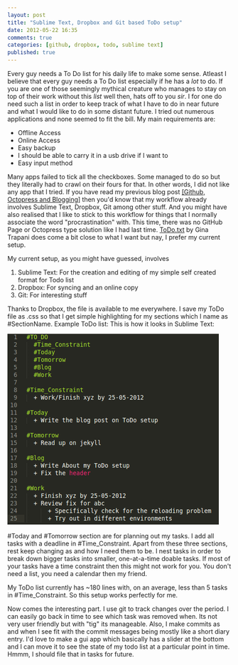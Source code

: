 ```yaml
---
layout: post
title: "Sublime Text, Dropbox and Git based ToDo setup"
date: 2012-05-22 16:35
comments: true
categories: [github, dropbox, todo, sublime text]
published: true
---
```

Every guy needs a To Do list for his daily life to make some sense. Atleast I believe that every guy needs a To Do list especially if he has a *lot* to do. If you are one of those seemingly mythical creature who manages to stay on top of their work without this _list_ well then, hats off to you _sir_. I for one do need such a list in order to keep track of what I have to do in near future and what I would like to do in some distant future. I tried out numerous applications and none seemed to fit the bill. My main requirements are:

- Offline Access
- Online Access
- Easy backup
- I should be able to carry it in a usb drive if I want to
- Easy input method

<!-- more -->

Many apps failed to tick all the checkboxes. Some managed to do so but they literally had to crawl on their fours for that. In other words, I did not like any app that I tried.
If you have read my previous blog post [[Github, Octopress and Blogging]](http://shashankmehta.in/archive/2012/github-octopress-and-blogging.html) then you'd know that my workflow already involves Sublime Text, Dropbox, Git among other stuff. And you might have also realised that I like to stick to this workflow for things that I normally associate the word "procrastination" with. This time, there was no GitHub Page or Octopress type solution like I had last time. [ToDo.txt](http://todotxt.com "ToDo.txt") by Gina Trapani does come a bit close to what I want but nay, I prefer my current setup. 

My current setup, as you might have guessed, involves

1. Sublime Text: For the creation and editing of my simple self created format for Todo list
2. Dropbox: For syncing and an online copy
3. Git: For interesting stuff

Thanks to Dropbox, the file is available to me everywhere.
I save my ToDo file as .css so that I get simple highlighting for my sections which I name as #SectionName.
Example ToDo list:
This is how it looks in Sublime Text:

![ToDo example](/images/posts/todoeg.png)

\#Today and \#Tomorrow section are for planning out my tasks. I add all tasks with a deadline in #Time_Constraint. Apart from these three sections, rest keep changing as and how I need them to be. I nest tasks in order to break down bigger tasks into smaller, one-at-a-time doable tasks. 
If most of your tasks have a time constraint then this might not work for you. You don't need a list, you need a calendar then my friend.

My ToDo list currently has ~180 lines with, on an average, less than 5 tasks in #Time_Constraint. So this setup works perfectly for me. 

Now comes the interesting part. I use git to track changes over the period. I can easily go back in time to see which task was removed when. Its not very user friendly but with "tig" its manageable. Also, I make commits as and when I see fit with the commit messages being mostly like a short diary entry. I'd love to make a gui app which basically has a slider at the bottom and I can move it to see the state of my todo list at a particular point in time. Hmmm, I should file that in tasks for future.